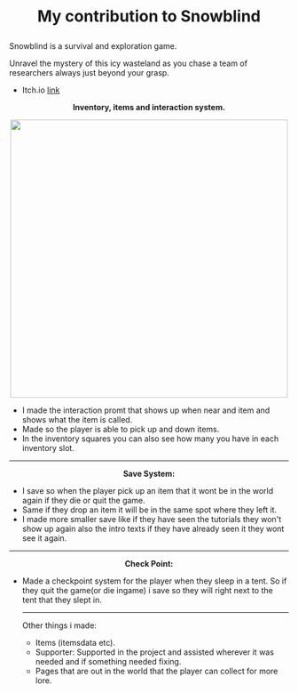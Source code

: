 #  <p align="center"> My contribution to Snowblind      </p>

Snowblind is a survival and exploration game. 

Unravel the mystery of this icy wasteland as you chase a team of researchers always just beyond your grasp.

* Itch.io [link](https://yrgo-game-creator.itch.io/snow)

<p align="center">
  <strong>Inventory, items and interaction system. </strong>
</p>

<p align="center">
  <img src="images/FM_FoodTutorial.gif" width="500">
</p>

* I made the interaction promt that shows up when near and item and shows what the item is called. 
* Made so the player is able to pick up and down items.
* In the inventory squares you can also see how many you have in each inventory slot. 
--- 
 <p align = "center" >  <strong>  Save System: </strong> </p>
 
* I save so when the player pick up an item that it wont be in the world again if they die or quit the game.
* Same if they drop an item it will be in the same spot where they left it.
* I made more smaller save like if they have seen the tutorials they won't show up again also the intro texts if they have already seen it they wont see it again.  

-----

 <p align = "center" >  <strong>  Check Point: </strong> </p>
 
* Made a checkpoint system for the player when they sleep in a tent. So if they quit the game(or die ingame) i save so they will right next to the tent that they slept in.

  ---

  Other things i made: 
  * Items (itemsdata etc).
  * Supporter: Supported in the project and assisted wherever it was needed and if something needed fixing. 
  * Pages that are out in the world that the player can collect for more lore. 

